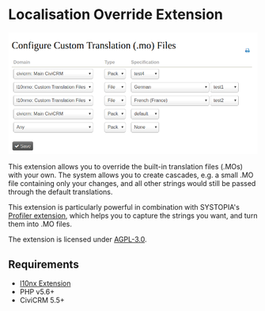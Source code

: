 # Localisation Override Extension

![Screenshot](/images/screenshot.png)

This extension allows you to override the built-in translation files (.MOs) with your own.
The system allows you to create cascades, e.g. a small .MO file containing only your
changes, and all other strings would still be passed through the default translations.  

This extension is particularly powerful in combination with SYSTOPIA's [Profiler extension](https://github.com/systopia/de.systopia.l10nprofiler),
which helps you to capture the strings you want, and turn them into .MO files. 

The extension is licensed under [AGPL-3.0](LICENSE.txt).

## Requirements

* [l10nx Extension](https://github.com/systopia/org.civicrm.l10nx)
* PHP v5.6+
* CiviCRM 5.5+
